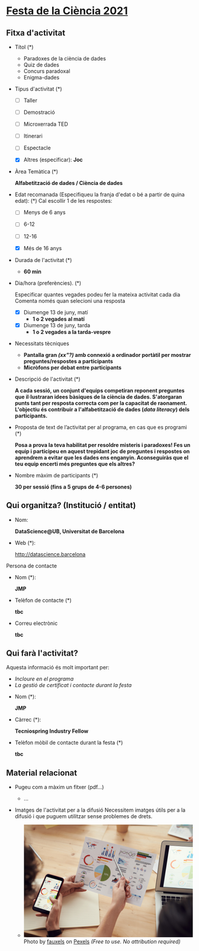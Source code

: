 [Festa de la Ciència 2021](https://formularis.eicub.net/index.php/478211/lang-ca)
==========================

Fitxa d'activitat
-----------------

* Títol (*)
  - Paradoxes de la ciència de dades
  - Quiz de dades
  - Concurs paradoxal
  - Enigma-dades


* Tipus d'activitat (*)
  + [ ] Taller
  + [ ] Demostració
  + [ ] Microxerrada TED
  + [ ] Itinerari
  + [ ] Espectacle
  + [x] Altres (especificar): **Joc**


* Àrea Temàtica (*)

  **Alfabetització de dades / Ciència de dades**


* Edat recomanada (Especifiqueu la franja d'edat o bé a partir de quina edat): (*)
  Cal escollir 1 de les respostes:
  + [ ] Menys de 6 anys
  + [ ] 6-12
  + [ ] 12-16
  + [x] Més de 16 anys


* Durada de l'activitat (*)
  + **60 min**


* Dia/hora (preferències). (*)

  Especificar quantes vegades podeu fer la mateixa activitat cada dia
  Comenta només quan selecioni una resposta
  + [x] Diumenge 13 de juny, matí
    + **1 o 2 vegades al matí**
  + [x] Diumenge 13 de juny, tarda
    + **1 o 2 vegades a la tarda-vespre**


* Necessitats tècniques
  + **Pantalla gran *(xx"?)* amb connexió a ordinador portàtil per mostrar preguntes/respostes a participants**
  + **Micròfons per debat entre participants**


* Descripció de l'activitat (*)

  **A cada sessió, un conjunt d'equips competiran reponent preguntes que il·lustraran idees bàsiques de la ciència de dades. S'atorgaran punts tant per resposta correcta com per la capacitat de raonament. L'objectiu és contribuir a l'alfabetització de dades (*data literacy*) dels participants.**

* Proposta de text de l’activitat per al programa, en cas que es programi (*)

  **Posa a prova la teva habilitat per
  resoldre misteris i paradoxes!
  Fes un equip i participeu en aquest trepidant joc de preguntes i respostes on
  aprendrem a evitar que les dades ens enganyin. Aconseguiràs que el teu equip encerti més preguntes que els altres?**

* Nombre màxim de participants (*)

  **30 per sessió (fins a 5 grups de 4-6 persones)**

Qui organitza? (Institució / entitat)
-------------------------------------

* Nom:

  **DataScience@UB, Universitat de Barcelona**


* Web (*):

  http://datascience.barcelona

Persona de contacte

* Nom (*):

  **JMP**

* Telèfon de contacte (*)

  **tbc**

* Correu electrònic

  **tbc**


Qui farà l'activitat?
---------------------

Aquesta informació és molt important per:
  - *Incloure en el programa*
  - *La gestió de certificat i contacte durant la festa*

* Nom (*):

  **JMP**

* Càrrec (*):

  **Tecniospring Industry Fellow**

* Telèfon mòbil de contacte durant la festa (*)

  **tbc**

Material relacionat
-------------------

* Pugeu com a màxim un fitxer (pdf...)

  + ...


* Imatges de l'activitat per a la difusió
  Necessitem imatges útils per a la difusió i que puguem utilitzar sense problemes de drets.

  + ![](chart-Photo_by_fauxels_on_Pexels-3183153.jpg) Photo by [fauxels](https://www.pexels.com/@fauxels) on [Pexels](www.pexels.com) *(Free to use. No attribution required)*
